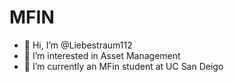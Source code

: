 # MFIN
- 👋 Hi, I’m @Liebestraum112
- 👀 I’m interested in Asset Management
- 🌱 I’m currently an MFin student at UC San Deigo
